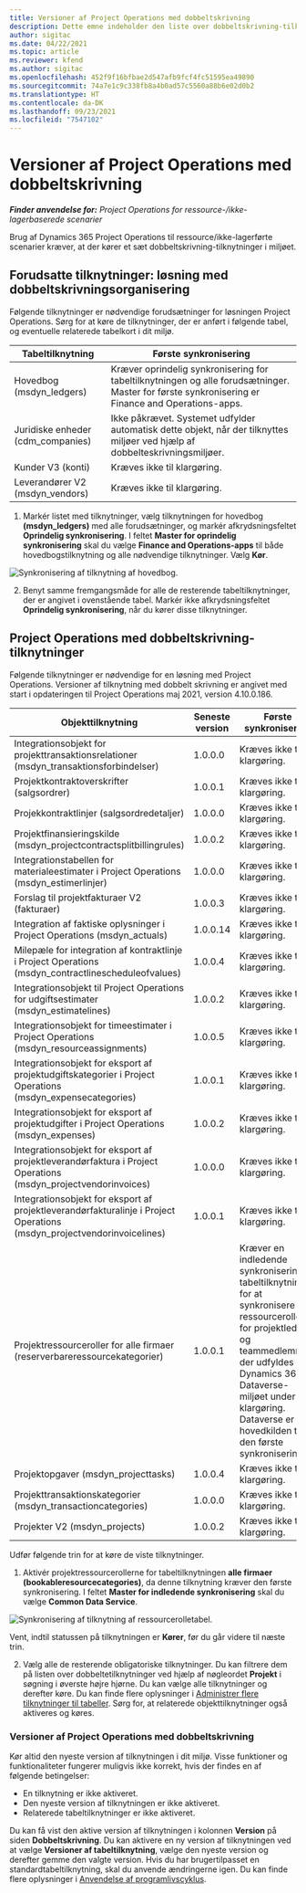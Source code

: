 ```yaml
---
title: Versioner af Project Operations med dobbeltskrivning
description: Dette emne indeholder den liste over dobbeltskrivning-tilknytninger, der kræves i Dynamics 365 Project Operations.
author: sigitac
ms.date: 04/22/2021
ms.topic: article
ms.reviewer: kfend
ms.author: sigitac
ms.openlocfilehash: 452f9f16bfbae2d547afb9fcf4fc51595ea49890
ms.sourcegitcommit: 74a7e1c9c338fb8a4b0ad57c5560a88b6e02d0b2
ms.translationtype: HT
ms.contentlocale: da-DK
ms.lasthandoff: 09/23/2021
ms.locfileid: "7547102"
---
```

# <a name="project-operations-dual-write-map-versions"></a>Versioner af Project Operations med dobbeltskrivning

_**Finder anvendelse for:** Project Operations for ressource-/ikke-lagerbaserede scenarier_

Brug af Dynamics 365 Project Operations til ressource/ikke-lagerførte scenarier kræver, at der kører et sæt dobbeltskrivning-tilknytninger i miljøet. 

## <a name="prerequisite-maps-dual-write-orchestration-solution"></a>Forudsatte tilknytninger: løsning med dobbeltskrivningsorganisering

Følgende tilknytninger er nødvendige forudsætninger for løsningen Project Operations. Sørg for at køre de tilknytninger, der er anført i følgende tabel, og eventuelle relaterede tabelkort i dit miljø.

| Tabeltilknytning | Første synkronisering |
| --- | --- |
| Hovedbog (msdyn_ledgers) | Kræver oprindelig synkronisering for tabeltilknytningen og alle forudsætninger. Master for første synkronisering er Finance and Operations-apps. |
| Juridiske enheder (cdm_companies) | Ikke påkrævet. Systemet udfylder automatisk dette objekt, når der tilknyttes miljøer ved hjælp af dobbelteskrivningsmiljøer. |
| Kunder V3 (konti) | Kræves ikke til klargøring. |
| Leverandører V2 (msdyn_vendors) | Kræves ikke til klargøring. |

1. Markér listet med tilknytninger, vælg tilknytningen for hovedbog **(msdyn\_ledgers)** med alle forudsætninger, og markér afkrydsningsfeltet **Oprindelig synkronisering**. I feltet **Master for oprindelig synkronisering** skal du vælge **Finance and Operations-apps** til både hovedbogstilknytning og alle nødvendige tilknytninger. Vælg **Kør**.

![Synkronisering af tilknytning af hovedbog.](media/DW6.png)

2. Benyt samme fremgangsmåde for alle de resterende tabeltilknytninger, der er angivet i ovenstående tabel. Markér ikke afkrydsningsfeltet **Oprindelig synkronisering**, når du kører disse tilknytninger.

## <a name="project-operations-dual-write-maps"></a>Project Operations med dobbeltskrivning-tilknytninger

Følgende tilknytninger er nødvendige for en løsning med Project Operations. Versioner af tilknytning med dobbelt skrivning er angivet med start i opdateringen til Project Operations maj 2021, version 4.10.0.186.

| **Objekttilknytning** | **Seneste version** | **Første synkronisering** |
| --- | --- | --- |
| Integrationsobjekt for projekttransaktionsrelationer (msdyn\_transaktionsforbindelser) | 1.0.0.0 | Kræves ikke til klargøring. |
| Projektkontraktoverskrifter (salgsordrer) | 1.0.0.1 | Kræves ikke til klargøring. |
| Projekkontraktlinjer (salgsordredetaljer) | 1.0.0.0 | Kræves ikke til klargøring. |
| Projektfinansieringskilde (msdyn_projectcontractsplitbillingrules) | 1.0.0.2 | Kræves ikke til klargøring. |
| Integrationstabellen for materialeestimater i Project Operations (msdyn\_estimerlinjer) | 1.0.0.0 | Kræves ikke til klargøring. |
| Forslag til projektfakturaer V2 (fakturaer) | 1.0.0.3 | Kræves ikke til klargøring. |
| Integration af faktiske oplysninger i Project Operations (msdyn_actuals) | 1.0.0.14 | Kræves ikke til klargøring. |
| Milepæle for integration af kontraktlinje i Project Operations (msdyn_contractlinescheduleofvalues) | 1.0.0.4 | Kræves ikke til klargøring. |
| Integrationsobjekt til Project Operations for udgiftsestimater (msdyn_estimatelines) | 1.0.0.2 | Kræves ikke til klargøring. |
| Integrationsobjekt for timeestimater i Project Operations (msdyn_resourceassignments) | 1.0.0.5 | Kræves ikke til klargøring. |
| Integrationsobjekt for eksport af projektudgiftskategorier i Project Operations (msdyn_expensecategories) | 1.0.0.1 | Kræves ikke til klargøring. |
| Integrationsobjekt for eksport af projektudgifter i Project Operations (msdyn_expenses) | 1.0.0.2 | Kræves ikke til klargøring. |
| Integrationsobjekt for eksport af projektleverandørfaktura i Project Operations (msdyn_projectvendorinvoices) | 1.0.0.0 | Kræves ikke til klargøring. |
| Integrationsobjekt for eksport af projektleverandørfakturalinje i Project Operations (msdyn_projectvendorinvoicelines) | 1.0.0.1 | Kræves ikke til klargøring. |
| Projektressourceroller for alle firmaer (reserverbareressourcekategorier) | 1.0.0.1 | Kræver en indledende synkronisering af tabeltilknytningen for at synkronisere de ressourceroller for projektledere og teammedlemmer, der udfyldes i Dynamics 365 Dataverse-miljøet under klargøring. Dataverse er hovedkilden til den første synkronisering. |
| Projektopgaver (msdyn_projecttasks) | 1.0.0.4 | Kræves ikke til klargøring. |
| Projekttransaktionskategorier (msdyn_transactioncategories) | 1.0.0.0 | Kræves ikke til klargøring. |
| Projekter V2 (msdyn_projects) | 1.0.0.2 | Kræves ikke til klargøring. |

Udfør følgende trin for at køre de viste tilknytninger.

1. Aktivér projektressourcerollerne for tabeltilknytningen **alle firmaer (bookableresourcecategories)**, da denne tilknytning kræver den første synkronisering. I feltet **Master for indledende synkronisering** skal du vælge **Common Data Service**. 

 ![Synkronisering af tilknytning af ressourcerolletabel.](media/6ResourceInitialSync.jpg)

 Vent, indtil statussen på tilknytningen er **Kører**, før du går videre til næste trin.

2. Vælg alle de resterende obligatoriske tilknytninger. Du kan filtrere dem på listen over dobbeltetilknytninger ved hjælp af nøgleordet **Projekt** i søgning i øverste højre hjørne. Du kan vælge alle tilknytninger og derefter køre. Du kan finde flere oplysninger i [Administrer flere tilknytninger til tabeller](/dynamics365/fin-ops-core/dev-itpro/data-entities/dual-write/multiple-entity-maps). Sørg for, at relaterede objekttilknytninger også aktiveres og køres.

### <a name="project-operations-dual-write-map-versions"></a>Versioner af Project Operations med dobbeltskrivning

Kør altid den nyeste version af tilknytningen i dit miljø. Visse funktioner og funktionaliteter fungerer muligvis ikke korrekt, hvis der findes en af følgende betingelser:

- En tilknytning er ikke aktiveret.
- Den nyeste version af tilknytningen er ikke aktiveret. 
- Relaterede tabeltilknytninger er ikke aktiveret.

Du kan få vist den aktive version af tilknytningen i kolonnen **Version** på siden **Dobbeltskrivning**. Du kan aktivere en ny version af tilknytningen ved at vælge **Versioner af tabeltilknytning**, vælge den nyeste version og derefter gemme den valgte version. Hvis du har brugertilpasset en standardtabeltilknytning, skal du anvende ændringerne igen. Du kan finde flere oplysninger i [Anvendelse af programlivscyklus](/dynamics365/fin-ops-core/dev-itpro/data-entities/dual-write/app-lifecycle-management).
